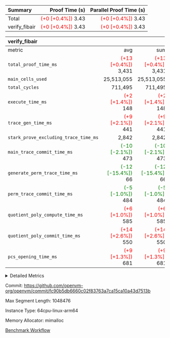 | Summary | Proof Time (s) | Parallel Proof Time (s) |
|:---|---:|---:|
| Total | <span style='color: red'>(+0 [+0.4%])</span> 3.43 | <span style='color: red'>(+0 [+0.4%])</span> 3.43 |
| verify_fibair | <span style='color: red'>(+0 [+0.4%])</span> 3.43 | <span style='color: red'>(+0 [+0.4%])</span> 3.43 |


| verify_fibair |||||
|:---|---:|---:|---:|---:|
|metric|avg|sum|max|min|
| `total_proof_time_ms ` | <span style='color: red'>(+13 [+0.4%])</span> 3,431 | <span style='color: red'>(+13 [+0.4%])</span> 3,431 | <span style='color: red'>(+13 [+0.4%])</span> 3,431 | <span style='color: red'>(+13 [+0.4%])</span> 3,431 |
| `main_cells_used     ` |  25,513,055 |  25,513,055 |  25,513,055 |  25,513,055 |
| `total_cycles        ` |  711,495 |  711,495 |  711,495 |  711,495 |
| `execute_time_ms     ` | <span style='color: red'>(+2 [+1.4%])</span> 148 | <span style='color: red'>(+2 [+1.4%])</span> 148 | <span style='color: red'>(+2 [+1.4%])</span> 148 | <span style='color: red'>(+2 [+1.4%])</span> 148 |
| `trace_gen_time_ms   ` | <span style='color: red'>(+9 [+2.1%])</span> 441 | <span style='color: red'>(+9 [+2.1%])</span> 441 | <span style='color: red'>(+9 [+2.1%])</span> 441 | <span style='color: red'>(+9 [+2.1%])</span> 441 |
| `stark_prove_excluding_trace_time_ms` |  2,842 |  2,842 |  2,842 |  2,842 |
| `main_trace_commit_time_ms` | <span style='color: green'>(-10 [-2.1%])</span> 473 | <span style='color: green'>(-10 [-2.1%])</span> 473 | <span style='color: green'>(-10 [-2.1%])</span> 473 | <span style='color: green'>(-10 [-2.1%])</span> 473 |
| `generate_perm_trace_time_ms` | <span style='color: green'>(-12 [-15.4%])</span> 66 | <span style='color: green'>(-12 [-15.4%])</span> 66 | <span style='color: green'>(-12 [-15.4%])</span> 66 | <span style='color: green'>(-12 [-15.4%])</span> 66 |
| `perm_trace_commit_time_ms` | <span style='color: green'>(-5 [-1.0%])</span> 484 | <span style='color: green'>(-5 [-1.0%])</span> 484 | <span style='color: green'>(-5 [-1.0%])</span> 484 | <span style='color: green'>(-5 [-1.0%])</span> 484 |
| `quotient_poly_compute_time_ms` | <span style='color: red'>(+6 [+1.0%])</span> 585 | <span style='color: red'>(+6 [+1.0%])</span> 585 | <span style='color: red'>(+6 [+1.0%])</span> 585 | <span style='color: red'>(+6 [+1.0%])</span> 585 |
| `quotient_poly_commit_time_ms` | <span style='color: red'>(+14 [+2.6%])</span> 550 | <span style='color: red'>(+14 [+2.6%])</span> 550 | <span style='color: red'>(+14 [+2.6%])</span> 550 | <span style='color: red'>(+14 [+2.6%])</span> 550 |
| `pcs_opening_time_ms ` | <span style='color: red'>(+9 [+1.3%])</span> 681 | <span style='color: red'>(+9 [+1.3%])</span> 681 | <span style='color: red'>(+9 [+1.3%])</span> 681 | <span style='color: red'>(+9 [+1.3%])</span> 681 |



<details>
<summary>Detailed Metrics</summary>

|  | verify_program_compile_ms | total_cells | stark_prove_excluding_trace_time_ms | quotient_poly_compute_time_ms | quotient_poly_commit_time_ms | perm_trace_commit_time_ms | pcs_opening_time_ms | main_trace_commit_time_ms |
| --- | --- | --- | --- | --- | --- | --- | --- |
|  | 4 | 65,536 | 65 | 3 | 13 | 0 | 31 | 17 | 

| air_name | rows | quotient_deg | main_cols | interactions | constraints | cells |
| --- | --- | --- | --- | --- | --- | --- |
| AccessAdapterAir<2> |  | 4 |  | 5 | 12 |  | 
| AccessAdapterAir<4> |  | 4 |  | 5 | 12 |  | 
| AccessAdapterAir<8> |  | 4 |  | 5 | 12 |  | 
| FibonacciAir | 32,768 | 1 | 2 |  | 5 | 65,536 | 
| FriReducedOpeningAir |  | 4 |  | 35 | 59 |  | 
| NativePoseidon2Air<BabyBearParameters>, 1> |  | 4 |  | 31 | 302 |  | 
| PhantomAir |  | 4 |  | 3 | 4 |  | 
| ProgramAir |  | 1 |  | 1 | 4 |  | 
| VariableRangeCheckerAir |  | 1 |  | 1 | 4 |  | 
| VmAirWrapper<BranchNativeAdapterAir, BranchEqualCoreAir<1> |  | 2 |  | 11 | 23 |  | 
| VmAirWrapper<JalNativeAdapterAir, JalCoreAir> |  | 4 |  | 7 | 6 |  | 
| VmAirWrapper<NativeAdapterAir<2, 0>, PublicValuesCoreAir> |  | 4 |  | 11 | 22 |  | 
| VmAirWrapper<NativeAdapterAir<2, 1>, FieldArithmeticCoreAir> |  | 4 |  | 15 | 23 |  | 
| VmAirWrapper<NativeLoadStoreAdapterAir<1>, NativeLoadStoreCoreAir<1> |  | 4 |  | 15 | 20 |  | 
| VmAirWrapper<NativeLoadStoreAdapterAir<4>, NativeLoadStoreCoreAir<4> |  | 4 |  | 15 | 20 |  | 
| VmAirWrapper<NativeVectorizedAdapterAir<4>, FieldExtensionCoreAir> |  | 4 |  | 15 | 23 |  | 
| VmConnectorAir |  | 4 |  | 3 | 8 |  | 
| VolatileBoundaryAir |  | 4 |  | 4 | 16 |  | 

| group | trace_gen_time_ms | total_proof_time_ms | total_cycles | total_cells | stark_prove_excluding_trace_time_ms | quotient_poly_compute_time_ms | quotient_poly_commit_time_ms | perm_trace_commit_time_ms | pcs_opening_time_ms | main_trace_commit_time_ms | main_cells_used | generate_perm_trace_time_ms | execute_time_ms |
| --- | --- | --- | --- | --- | --- | --- | --- | --- | --- | --- | --- | --- | --- |
| verify_fibair | 441 | 3,431 | 711,495 | 72,898,584 | 2,842 | 585 | 550 | 484 | 681 | 473 | 25,513,055 | 66 | 148 | 

| group | air_name | rows | prep_cols | perm_cols | main_cols | cells |
| --- | --- | --- | --- | --- | --- | --- |
| verify_fibair | AccessAdapterAir<2> | 131,072 |  | 16 | 11 | 3,538,944 | 
| verify_fibair | AccessAdapterAir<4> | 65,536 |  | 16 | 13 | 1,900,544 | 
| verify_fibair | AccessAdapterAir<8> | 32,768 |  | 16 | 17 | 1,081,344 | 
| verify_fibair | FriReducedOpeningAir | 512 |  | 76 | 64 | 71,680 | 
| verify_fibair | NativePoseidon2Air<BabyBearParameters>, 1> | 8,192 |  | 36 | 348 | 3,145,728 | 
| verify_fibair | PhantomAir | 16,384 |  | 8 | 6 | 229,376 | 
| verify_fibair | ProgramAir | 8,192 |  | 8 | 10 | 147,456 | 
| verify_fibair | VariableRangeCheckerAir | 262,144 | 2 | 8 | 1 | 2,359,296 | 
| verify_fibair | VmAirWrapper<BranchNativeAdapterAir, BranchEqualCoreAir<1> | 262,144 |  | 28 | 23 | 13,369,344 | 
| verify_fibair | VmAirWrapper<JalNativeAdapterAir, JalCoreAir> | 32,768 |  | 12 | 10 | 720,896 | 
| verify_fibair | VmAirWrapper<NativeAdapterAir<2, 1>, FieldArithmeticCoreAir> | 524,288 |  | 20 | 30 | 26,214,400 | 
| verify_fibair | VmAirWrapper<NativeLoadStoreAdapterAir<1>, NativeLoadStoreCoreAir<1> | 262,144 |  | 36 | 25 | 15,990,784 | 
| verify_fibair | VmAirWrapper<NativeLoadStoreAdapterAir<4>, NativeLoadStoreCoreAir<4> | 16,384 |  | 36 | 34 | 1,146,880 | 
| verify_fibair | VmAirWrapper<NativeVectorizedAdapterAir<4>, FieldExtensionCoreAir> | 8,192 |  | 20 | 40 | 491,520 | 
| verify_fibair | VmConnectorAir | 2 | 1 | 8 | 4 | 24 | 
| verify_fibair | VolatileBoundaryAir | 131,072 |  | 8 | 11 | 2,490,368 | 

</details>


Commit: https://github.com/openvm-org/openvm/commit/fc90b5db6660c02f83763a7ca15ca10a43d7513b

Max Segment Length: 1048476

Instance Type: 64cpu-linux-arm64

Memory Allocator: mimalloc

[Benchmark Workflow](https://github.com/openvm-org/openvm/actions/runs/12824582550)
